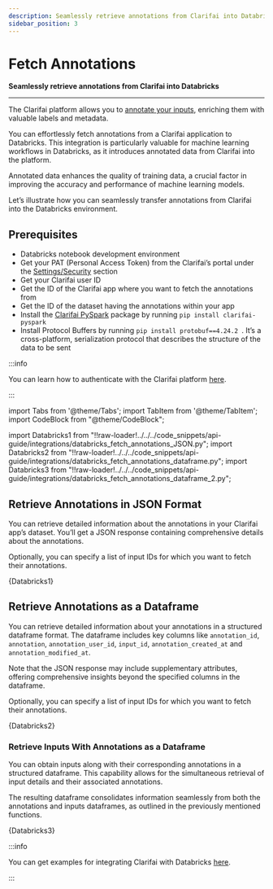 ```yaml
---
description: Seamlessly retrieve annotations from Clarifai into Databricks 
sidebar_position: 3
---
```

# Fetch Annotations

**Seamlessly retrieve annotations from Clarifai into Databricks**
<hr />

The Clarifai platform allows you to [annotate your inputs](https://docs.clarifai.com/portal-guide/annotate/create-get-update-delete), enriching them with valuable labels and metadata.

You can effortlessly fetch annotations from a Clarifai application to Databricks. This integration is particularly valuable for machine learning workflows in Databricks, as it introduces annotated data from Clarifai into the platform. 

Annotated data enhances the quality of training data, a crucial factor in improving the accuracy and performance of machine learning models.

Let’s illustrate how you can seamlessly transfer annotations from Clarifai into the Databricks environment. 

## Prerequisites

- Databricks notebook development environment
- Get your PAT (Personal Access Token) from the Clarifai’s portal under the [Settings/Security](https://clarifai.com/settings/security) section
- Get your Clarifai user ID 
- Get the ID of the Clarifai app where you want to fetch the annotations from
- Get the ID of the dataset having the annotations within your app
- Install the [Clarifai PySpark](https://github.com/Clarifai/clarifai-pyspark) package by running `pip install clarifai-pyspark `
- Install Protocol Buffers by running `pip install protobuf==4.24.2 `. It’s a cross-platform, serialization protocol that describes the structure of the data to be sent 

:::info

You can learn how to authenticate with the Clarifai platform [here](https://docs.clarifai.com/clarifai-basics/authentication/personal-access-tokens).

:::

import Tabs from '@theme/Tabs';
import TabItem from '@theme/TabItem';
import CodeBlock from "@theme/CodeBlock";

import Databricks1 from "!!raw-loader!../../../code_snippets/api-guide/integrations/databricks_fetch_annotations_JSON.py";
import Databricks2 from "!!raw-loader!../../../code_snippets/api-guide/integrations/databricks_fetch_annotations_dataframe.py";
import Databricks3 from "!!raw-loader!../../../code_snippets/api-guide/integrations/databricks_fetch_annotations_dataframe_2.py";

## Retrieve Annotations in JSON Format

You can retrieve detailed information about the annotations in your Clarifai app’s dataset. You’ll get a JSON response containing comprehensive details about the annotations.

Optionally, you can specify a list of input IDs for which you want to fetch their annotations. 

<Tabs groupId="code">
<TabItem value="python" label="Python">
    <CodeBlock className="language-python">{Databricks1}</CodeBlock>
</TabItem>
</Tabs>

## Retrieve Annotations as a Dataframe

You can retrieve detailed information about your annotations in a structured dataframe format. The dataframe includes key columns like `annotation_id`, `annotation`, `annotation_user_id`, `input_id`, `annotation_created_at` and `annotation_modified_at`.

Note that the JSON response may include supplementary attributes, offering comprehensive insights beyond the specified columns in the dataframe.

Optionally, you can specify a list of input IDs for which you want to fetch their annotations.  

<Tabs groupId="code">
<TabItem value="python" label="Python">
    <CodeBlock className="language-python">{Databricks2}</CodeBlock>
</TabItem>
</Tabs>

### Retrieve Inputs With Annotations as a Dataframe

You can obtain inputs along with their corresponding annotations in a structured dataframe. This capability allows for the simultaneous retrieval of input details and their associated annotations. 

The resulting dataframe consolidates information seamlessly from both the annotations and inputs dataframes, as outlined in the previously mentioned functions.

<Tabs groupId="code">
<TabItem value="python" label="Python">
    <CodeBlock className="language-python">{Databricks3}</CodeBlock>
</TabItem>
</Tabs>

:::info

You can get examples for integrating Clarifai with Databricks [here](https://github.com/Clarifai/clarifai-pyspark/tree/main/examples).

:::